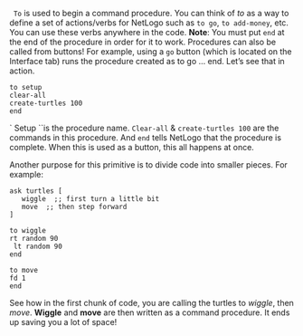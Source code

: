 ` To` is used to begin a command procedure. You can think of *to* as a way to define a set of actions/verbs for NetLogo such as `to go`, `to add-money`, etc. You can use these verbs anywhere in the code. **Note**: You must put `end` at the end of the procedure in order for it to work. Procedures can also be called from buttons! For example, using a `go` button (which is located on the Interface tab) runs the procedure created as to go … end. Let’s see that in action. 
```
to setup
clear-all
create-turtles 100
end
```
` Setup ``is the procedure name. ``` Clear-all ``` &  ``` create-turtles 100 ``` are the commands in this procedure. And ``` end ``` tells NetLogo that the procedure is complete. When this is used as a button, this all happens at once. 

 Another purpose for this primitive is to divide code into smaller pieces. For example:
 ```
 ask turtles [
    wiggle  ;; first turn a little bit
    move  ;; then step forward
]

to wiggle
 rt random 90
  lt random 90
end

to move
fd 1
end
```
See how in the first chunk of code, you are calling the turtles to *wiggle*, then *move*. **Wiggle** and **move** are then written as a command procedure. It ends up saving you a lot of space!

